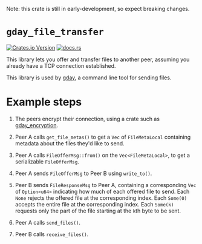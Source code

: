 Note: this crate is still in early-development, so expect breaking changes.

# `gday_file_transfer`
[![Crates.io Version](https://img.shields.io/crates/v/gday_file_transfer)](https://crates.io/crates/gday_file_transfer)
[![docs.rs](https://img.shields.io/docsrs/gday_file_transfer)](https://docs.rs/gday_file_transfer/)

This library lets you offer and transfer files to another peer,
assuming you already have a TCP connection established.

This library is used by [gday](https://crates.io/crates/gday), a command line
tool for sending files.

# Example steps

1. The peers encrypt their connection,
using a crate such as [gday_encryption](https://docs.rs/gday_encryption/).

2. Peer A calls `get_file_metas()` to get a `Vec` of `FileMetaLocal`
containing metadata about the files they'd like to send.

3. Peer A calls `FileOfferMsg::from()` on the `Vec<FileMetaLocal>`, to get
a serializable `FileOfferMsg`.

4. Peer A sends `FileOfferMsg` to Peer B using `write_to()`.

5. Peer B sends `FileResponseMsg` to Peer A, containing a corresponding
`Vec` of `Option<u64>` indicating how much of each offered file to send.
Each `None` rejects the offered file at the corresponding index.
Each `Some(0)` accepts the entire file at the corresponding index.
Each `Some(k)` requests only the part of the file starting at the `k`th byte
to be sent.

6. Peer A calls `send_files()`.

7. Peer B calls `receive_files()`.
